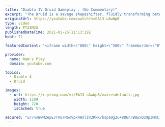 ```yaml
---
title: "Diablo IV Druid Gameplay . (No Commentary)"
excerpt: "The Druid is a savage shapeshifter, fluidly transforming between the forms of a towering bear or a vicious werewolf to fight alongside the creatures of the wild."
originalUrl: https://youtube.com/watch?v=EA13-uAwWp8
type: video
length: PT21M2S
publishedDateTime: 2021-01-26T11:13:29Z
heat: 71

featuredContent: "<iframe width=\"800\" height=\"500\" frameborder=\"0\" src=\"https://www.youtube.com/embed/EA13-uAwWp8\" allow=\"accelerometer; autoplay; encrypted-media; gyroscope; picture-in-picture\" allowfullscreen></iframe>"

provider:
  name: Ram's Play
  domain: youtube.com

topics:
  - Diablo 4
  - Druid

images:
  - url: https://i.ytimg.com/vi/EA13-uAwWp8/maxresdefault.jpg
    width: 1280
    height: 720
    isCached: true

secured: "u/7nvBwM2epEJTXu7N6cVpx4WslzR3KkK/bspaQg2u+886n/BQwxQOQp3MmC1fnlvrRxrRQ5yKDSQnqfVj9iPjB/mgeBxuW+9c2vy7vYwKq8qlJ/2tGHXjUPuBAPfi8Gw3pjqMWwdnPvehsoFcEZ1HWegJFaXdK/zD+hBjG4LonYRWQIncU5OKIxS028IqhWwHkYVT0aoR4maV3ekXI54SzJh6eEp7oOVrZyvpuWSgbUAtEcDcjb11/fJMrYCJd6cGPXV23p91xdVqhT+nwuYMPOmHcn/ossNynovXPKlFzlZQfZkY5vX9Xq7A8AibCW2B4qliWlkS1VM/fRvTsZuMLJoqRwy8XTMyF/UWmsHaOHNZlhzsh5bij6I5BaS3BcrcvLJ8Xvit2KJ0nmMxcFhfvW1Sw+oWks8qHaN1uLVT6mDdMuPYsIwNqZ+Te23qFG;AVNI+xmQgJuBvgkyEv5naw=="
---
```


